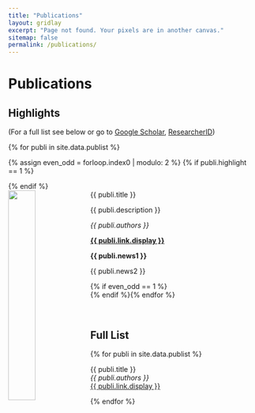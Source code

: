```yaml
---
title: "Publications"
layout: gridlay
excerpt: "Page not found. Your pixels are in another canvas."
sitemap: false
permalink: /publications/
---
```


# Publications

## Highlights

(For a full list see below or go to <a href="https://scholar.google.ch/citations?user=TqxYWZsAAAAJ">Google Scholar</a>, <a href="https://www.researcherid.com/rid/D-7763-2012">ResearcherID</a>)

{% for publi in site.data.publist %}

{% assign even_odd = forloop.index0 | modulo: 2 %}
{% if publi.highlight == 1 %}
<div class="row">
{% endif %}

<div class="col-sm-6 clearfix">
 <div class="well">
  <pubtit>{{ publi.title }}</pubtit>
  <img src="{{ site.url }}{{ site.baseurl }}/images/pubpic/{{ publi.image }}" class="img-responsive" width="33%" style="float: left" />
  <p>{{ publi.description }}</p>
  <p><em>{{ publi.authors }}</em></p>
  <p><strong><a href="{{ publi.link.url }}">{{ publi.link.display }}</a></strong></p>
  <p class="text-danger"><strong> {{ publi.news1 }}</strong></p>
  <p> {{ publi.news2 }}</p>
 </div>
</div>
{% if even_odd == 1 %}
</div>
{% endif %}{% endfor %}

<p> &nbsp; </p>




## Full List

{% for publi in site.data.publist %}

  {{ publi.title }} <br />
  <em>{{ publi.authors }} </em><br /><a href="{{ publi.link.url }}">{{ publi.link.display }}</a>

{% endfor %}

